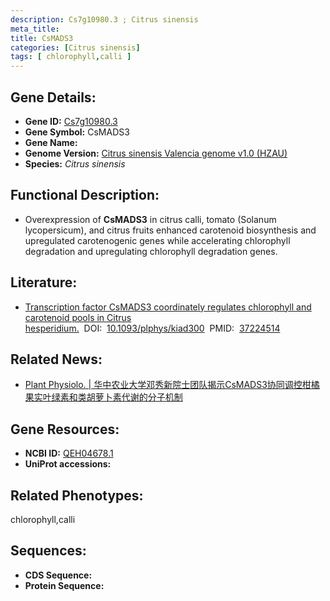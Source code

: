 ```yaml
---
description: Cs7g10980.3 ; Citrus sinensis
meta_title:
title: CsMADS3
categories: [Citrus sinensis]
tags: [ chlorophyll,calli ]
---
```


## Gene Details:
- **Gene ID:**	[Cs7g10980.3]()
- **Gene Symbol:** CsMADS3
- **Gene Name:** 
- **Genome Version:** [Citrus sinensis Valencia genome v1.0 (HZAU)]()
- **Species:** *Citrus sinensis*

## Functional Description:
   - Overexpression of **CsMADS3** in citrus calli, tomato (Solanum lycopersicum), and citrus fruits enhanced carotenoid biosynthesis and upregulated carotenogenic genes while accelerating chlorophyll degradation and upregulating chlorophyll degradation genes.

## Literature:
   - [Transcription factor CsMADS3 coordinately regulates chlorophyll and carotenoid pools in Citrus hesperidium.]( https://academic.oup.com/plphys/article/193/1/519/7177554#415567495)&nbsp;&nbsp;DOI:&nbsp;&nbsp;[10.1093/plphys/kiad300](https://academic.oup.com/plphys/article/193/1/519/7177554#415567495)&nbsp;&nbsp;PMID:&nbsp;&nbsp;[37224514](https://pubmed.ncbi.nlm.nih.gov/37224514/)

## Related News:
   - [Plant Physiolo. | 华中农业大学邓秀新院士团队揭示CsMADS3协同调控柑橘果实叶绿素和类胡萝卜素代谢的分子机制](https://mp.weixin.qq.com/s/39gyE4I223WHEaFzJ1iPHA)

## Gene Resources:
- **NCBI ID:** [QEH04678.1](https://www.ncbi.nlm.nih.gov/gene/?term=QEH04678.1)
- **UniProt accessions:** [](https://www.uniprot.org/uniprotkb//entry)

## Related Phenotypes:
chlorophyll,calli

## Sequences:
- **CDS Sequence:**
- **Protein Sequence:**
